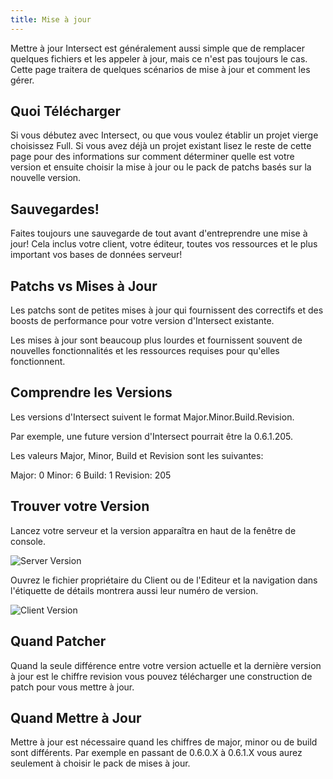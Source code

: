 ```yaml
---
title: Mise à jour
---
```



Mettre à jour Intersect est généralement aussi simple que de remplacer quelques fichiers et les appeler à jour, mais ce n'est pas toujours le cas. Cette page traitera de quelques scénarios de mise à jour et comment les gérer.

## Quoi Télécharger

Si vous débutez avec Intersect, ou que vous voulez établir un projet vierge choisissez Full. Si vous avez déjà un projet existant lisez le reste de cette page pour des informations sur comment déterminer quelle est votre version et ensuite choisir la mise à jour ou le pack de patchs basés sur la nouvelle version.

## Sauvegardes!

Faites toujours une sauvegarde de tout avant d'entreprendre une mise à jour! Cela inclus votre client, votre éditeur, toutes vos ressources et le plus important vos bases de données serveur!

## Patchs vs Mises à Jour

Les patchs sont de petites mises à jour qui fournissent des correctifs et des boosts de performance pour votre version d'Intersect existante.

Les mises à jour sont beaucoup plus lourdes et fournissent souvent de nouvelles fonctionnalités et les ressources requises pour qu'elles fonctionnent.

## Comprendre les Versions

Les versions d'Intersect suivent le format Major.Minor.Build.Revision.

Par exemple, une future version d'Intersect pourrait être la 0.6.1.205.

Les valeurs Major, Minor, Build et Revision sont les suivantes:

Major: 0
Minor: 6
Build: 1
Revision: 205

## Trouver votre Version

Lancez votre serveur et la version apparaîtra en haut de la fenêtre de console.

![Server Version](https://www.ascensiongamedev.com/resources/filehost/37ca2f5c3182bfeabed6ed29f9d79eab.png)

Ouvrez le fichier propriétaire du Client ou de l'Editeur et la navigation dans l'étiquette de détails montrera aussi leur numéro de version.

![Client Version](https://www.ascensiongamedev.com/resources/filehost/4639404bb8324f51d0e44617861460fa.png)

## Quand Patcher

Quand la seule différence entre votre version actuelle et la dernière version à jour est le chiffre revision vous pouvez télécharger une construction de patch pour vous mettre à jour.

## Quand Mettre à Jour

Mettre à jour est nécessaire quand les chiffres de major, minor ou de build sont différents. Par exemple en passant de 0.6.0.X à 0.6.1.X vous aurez seulement à choisir le pack de mises à jour.
